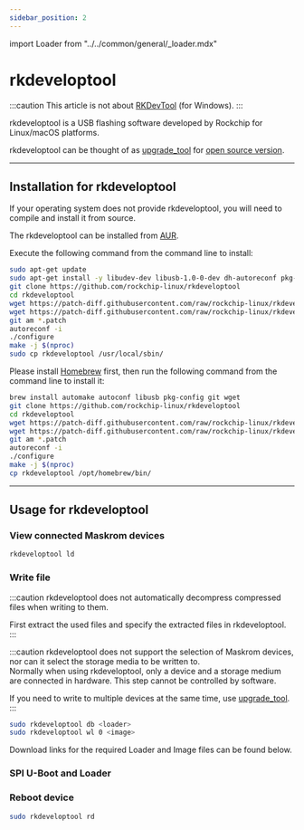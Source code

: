 ```yaml
---
sidebar_position: 2
---
```


import Loader from "../../common/general/\_loader.mdx"

# rkdeveloptool

:::caution
This article is not about [RKDevTool](RKDevTool) (for Windows).
:::

rkdeveloptool is a USB flashing software developed by Rockchip for Linux/macOS platforms.

rkdeveloptool can be thought of as [upgrade_tool](upgrade_tool) for [open source version](https://opensource.rock-chips.com/wiki_Rkdeveloptool).

---

## Installation for rkdeveloptool

If your operating system does not provide rkdeveloptool, you will need to compile and install it from source.

<Tabs queryString="host_os">
<TabItem value="Arch Linux">

The rkdeveloptool can be installed from [AUR](https://aur.archlinux.org/packages/rkdeveloptool).

</TabItem>
<TabItem value="Debian">

Execute the following command from the command line to install:

```bash
sudo apt-get update
sudo apt-get install -y libudev-dev libusb-1.0-0-dev dh-autoreconf pkg-config libusb-1.0 build-essential git wget
git clone https://github.com/rockchip-linux/rkdeveloptool
cd rkdeveloptool
wget https://patch-diff.githubusercontent.com/raw/rockchip-linux/rkdeveloptool/pull/73.patch
wget https://patch-diff.githubusercontent.com/raw/rockchip-linux/rkdeveloptool/pull/85.patch
git am *.patch
autoreconf -i
./configure
make -j $(nproc)
sudo cp rkdeveloptool /usr/local/sbin/
```

</TabItem>
<TabItem value="macOS">

Please install [Homebrew](https://brew.sh/) first, then run the following command from the command line to install it:

```bash
brew install automake autoconf libusb pkg-config git wget
git clone https://github.com/rockchip-linux/rkdeveloptool
cd rkdeveloptool
wget https://patch-diff.githubusercontent.com/raw/rockchip-linux/rkdeveloptool/pull/73.patch
wget https://patch-diff.githubusercontent.com/raw/rockchip-linux/rkdeveloptool/pull/85.patch
git am *.patch
autoreconf -i
./configure
make -j $(nproc)
cp rkdeveloptool /opt/homebrew/bin/
```

</TabItem>
</Tabs>

---

## Usage for rkdeveloptool

### View connected Maskrom devices

```bash
rkdeveloptool ld
```

### Write file

:::caution
rkdeveloptool does not automatically decompress compressed files when writing to them.

First extract the used files and specify the extracted files in rkdeveloptool.
:::

:::caution
rkdeveloptool does not support the selection of Maskrom devices, nor can it select the storage media to be written to.  
Normally when using rkdeveloptool, only a device and a storage medium are connected in hardware. This step cannot be controlled by software.

If you need to write to multiple devices at the same time, use [upgrade_tool](upgrade_tool).
:::

```bash
sudo rkdeveloptool db <loader>
sudo rkdeveloptool wl 0 <image>
```

Download links for the required Loader and Image files can be found below.

### SPI U-Boot and Loader

<Loader />

### Reboot device

```bash
sudo rkdeveloptool rd
```
